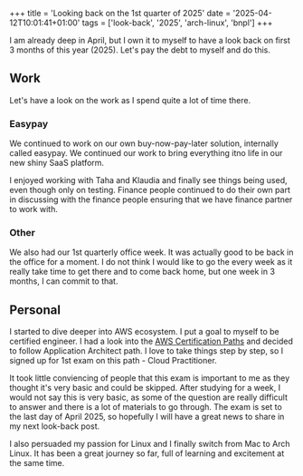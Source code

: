 +++
title = 'Looking back on the 1st quarter of 2025'
date = '2025-04-12T10:01:41+01:00'
tags = ['look-back', '2025', 'arch-linux', 'bnpl']
+++

I am already deep in April, but I own it to myself to have a look back on first 3 months of this year (2025). Let's pay the debt to myself and do this. 

## Work

Let's have a look on the work as I spend quite a lot of time there.

### Easypay 

We continued to work on our own buy-now-pay-later solution, internally called easypay. We continued our work to bring everything itno life in our new shiny SaaS platform.

I enjoyed working with Taha and Klaudia and finally see things being used, even though only on testing. Finance people continued to do their own part in discussing with the finance people ensuring that we have finance partner to work with.

### Other

We also had our 1st quarterly office week. It was actually good to be back in the office for a moment. I do not think I would like to go the every week as it really take time to get there and to come back home, but one week in 3 months, I can commit to that. 

## Personal

I started to dive deeper into AWS ecosystem. I put a goal to myself to be certified engineer. I had a look into the [AWS Certification Paths](https://d1.awsstatic.com/training-and-certification/docs/AWS_certification_paths.pdf) and decided to follow Application Architect path. I love to take things step by step, so I signed up for 1st exam on this path - Cloud Practitioner.

It took little conviencing of people that this exam is important to me as they thought it's very basic and could be skipped. After studying for a week, I would not say this is very basic, as some of the question are really difficult to answer and there is a lot of materials to go through. The exam is set to the last day of April 2025, so hopefully I will have a great news to share in my next look-back post.

I also persuaded my passion for Linux and I finally switch from Mac to Arch Linux. It has been a great journey so far, full of learning and excitement at the same time.
